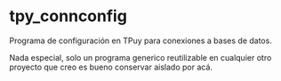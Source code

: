 # tpy_connconfig
Programa de configuración en TPuy para conexiones a bases de datos.

Nada especial, solo un programa generico reutilizable en cualquier otro proyecto que creo es bueno conservar aislado por acá.
